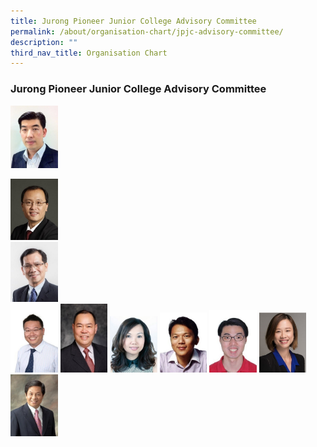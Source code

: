 ```yaml
---
title: Jurong Pioneer Junior College Advisory Committee
permalink: /about/organisation-chart/jpjc-advisory-committee/
description: ""
third_nav_title: Organisation Chart
---
```

### **Jurong Pioneer Junior College Advisory Committee**

<img src="/images/chairman.jpg" 
     style="width:15%">
		 
<img src="/images/member1.jpg" 
     style="width:15%">		 
<img src="/images/member%202.jpg" 
     style="width:15%">		 
<img src="/images/member%203.jpg" 
     style="width:15%">	
<img src="/images/member%204.jpg" 
     style="width:15%">	
<img src="/images/member%205.jpg" 
     style="width:15%">	
<img src="/images/member%206.jpg" 
     style="width:15%">	
<img src="/images/member%207.jpg" 
     style="width:15%">	
<img src="/images/member%208.jpg" 
     style="width:15%">			 
<img src="/images/secretary.jpg" 
     style="width:15%">			 
